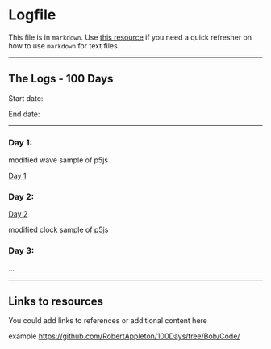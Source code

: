# Logfile

This file is in `markdown`. Use [this resource](https://github.com/adam-p/markdown-here/wiki/Markdown-Cheatsheet) if you need a quick refresher on how to use `markdown` for text files.

---

## The Logs - 100 Days

Start date:

End date: 

---

### Day 1: 

modified wave sample of p5js

[Day 1](https://github.com/RobertAppleton/100Days/tree/Bob/Code/Day1)


### Day 2: 

[Day 2](https://github.com/RobertAppleton/100Days/tree/Bob/Code/Day2)

modified clock sample of p5js


### Day 3: 

...

---

## Links to resources

You could add links to references or additional content here

example <https://github.com/RobertAppleton/100Days/tree/Bob/Code/>
